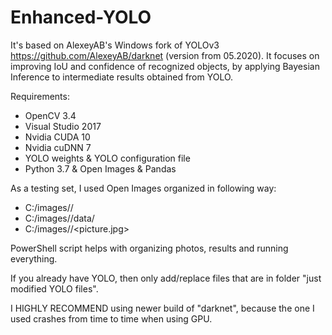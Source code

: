 # Enhanced-YOLO

It's based on AlexeyAB's Windows fork of YOLOv3 https://github.com/AlexeyAB/darknet (version from 05.2020). It focuses on improving IoU and confidence of recognized objects, by applying Bayesian Inference to intermediate results obtained from YOLO.

Requirements:
  - OpenCV 3.4
  - Visual Studio 2017
  - Nvidia CUDA 10
  - Nvidia cuDNN 7
  - YOLO weights & YOLO configuration file
  - Python 3.7 & Open Images & Pandas

As a testing set, I used Open Images organized in following way:
  - C:/images/<picture no.>/
  - C:/images/<picture no.>/data/
  - C:/images/<picture no.>/<picture.jpg>
  
PowerShell script helps with organizing photos, results and running everything.

If you already have YOLO, then only add/replace files that are in folder "just modified YOLO files".
	
I HIGHLY RECOMMEND using newer build of "darknet", because the one I used crashes from time to time when using GPU.
